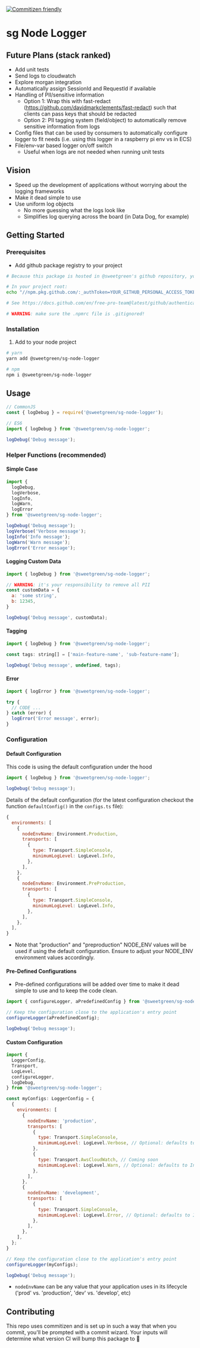 [![Commitizen friendly](https://img.shields.io/badge/commitizen-friendly-brightgreen.svg)](http://commitizen.github.io/cz-cli/)

# sg Node Logger

## Future Plans (stack ranked)

- Add unit tests
- Send logs to cloudwatch
- Explore morgan integration
- Automatically assign SessionId and RequestId if available
- Handling of PII/sensitive information
  - Option 1: Wrap this with fast-redact (https://github.com/davidmarkclements/fast-redact) such that clients can pass keys that should be redacted
  - Option 2: PII tagging system (field/object) to automatically remove sensitive information from logs
- Config files that can be used by consumers to automatically configure logger to fit needs (i.e. using this logger in a raspberry pi env vs in ECS)
- File/env-var based logger on/off switch
  - Useful when logs are not needed when running unit tests

## Vision 

- Speed up the development of applications without worrying about the logging frameworks
- Make it dead simple to use
- Use uniform log objects
  - No more guessing what the logs look like
  - Simplifies log querying across the board (in Data Dog, for example)

## Getting Started

### Prerequisites

- Add github package registry to your project

```sh
# Because this package is hosted in @sweetgreen's github repository, you will need to add our registry to your project:

# In your project root:
echo "//npm.pkg.github.com/:_authToken=YOUR_GITHUB_PERSONAL_ACCESS_TOKEN\nregistry=https://npm.pkg.github.com/sweetgreen" >> .npmrc

# See https://docs.github.com/en/free-pro-team@latest/github/authenticating-to-github/creating-a-personal-access-token to create a personal access token.

# WARNING: make sure the .npmrc file is .gitignored!
```

### Installation

1. Add to your node project

```sh
# yarn
yarn add @sweetgreen/sg-node-logger

# npm
npm i @sweetgreen/sg-node-logger
```

## Usage

```javascript
// CommonJS
const { logDebug } = require('@sweetgreen/sg-node-logger');

// ES6
import { logDebug } from '@sweetgreen/sg-node-logger';

logDebug('Debug message');
```

### Helper Functions (recommended)

#### Simple Case

```js
import {
  logDebug,
  logVerbose,
  logInfo,
  logWarn,
  logError
} from '@sweetgreen/sg-node-logger';

logDebug('Debug message');
logVerbose('Verbose message');
logInfo('Info message');
logWarn('Warn message');
logError('Error message');
```

#### Logging Custom Data

```js
import { logDebug } from '@sweetgreen/sg-node-logger';

// WARNING: it's your responsibility to remove all PII
const customData = {
  a: 'some string',
  b: 12345,
}

logDebug('Debug message', customData);
```

#### Tagging

```js
import { logDebug } from '@sweetgreen/sg-node-logger';

const tags: string[] = ['main-feature-name', 'sub-feature-name'];

logDebug('Debug message', undefined, tags);
```

#### Error

```js
import { logError } from '@sweetgreen/sg-node-logger';

try {
  // CODE ...
} catch (error) {
  logError('Error message', error);
}
```

### Configuration

#### Default Configuration

This code is using the default configuration under the hood
```js
import { logDebug } from '@sweetgreen/sg-node-logger';

logDebug('Debug message');
```

Details of the default configuration (for the latest configuration checkout the function `defaultConfig()` in the `configs.ts` file):
```js
{
  environments: [
    {
      nodeEnvName: Environment.Production,
      transports: [
        {
          type: Transport.SimpleConsole,
          minimumLogLevel: LogLevel.Info,
        },
      ],
    },
    {
      nodeEnvName: Environment.PreProduction,
      transports: [
        {
          type: Transport.SimpleConsole,
          minimumLogLevel: LogLevel.Info,
        },
      ],
    },
  ],
}
```

- Note that "production" and "preproduction" NODE_ENV values will be used if using the default configuration. Ensure to adjust your NODE_ENV environment values accordingly.

#### Pre-Defined Configurations

- Pre-defined configurations will be added over time to make it dead simple to use and to keep the code clean.

```js
import { configureLogger, aPredefinedConfig } from '@sweetgreen/sg-node-logger';

// Keep the configuration close to the application's entry point
configureLogger(aPredefinedConfig);

logDebug('Debug message');
```

#### Custom Configuration

```js
import {
  LoggerConfig,
  Transport,
  LogLevel,
  configureLogger,
  logDebug,
} from '@sweetgreen/sg-node-logger';

const myConfigs: LoggerConfig = {
  {
    environments: [
      {
        nodeEnvName: 'production',
        transports: [
          {
            type: Transport.SimpleConsole,
            minimumLogLevel: LogLevel.Verbose, // Optional: defaults to Info
          },
          {
            type: Transport.AwsCloudWatch, // Coming soon
            minimumLogLevel: LogLevel.Warn, // Optional: defaults to Info
          },
        ],
      },
      {
        nodeEnvName: 'development',
        transports: [
          {
            type: Transport.SimpleConsole,
            minimumLogLevel: LogLevel.Error, // Optional: defaults to Info
          },
        ],
      },
    ],
  };
}

// Keep the configuration close to the application's entry point
configureLogger(myConfigs);

logDebug('Debug message');
```

- `nodeEnvName` can be any value that your application uses in its lifecycle ('prod' vs. 'production', 'dev' vs. 'develop', etc)

## Contributing

This repo uses commitizen and is set up in such a way that when you commit, you'll be prompted with a commit wizard. Your inputs will determine what version CI will bump this package to 🍻
